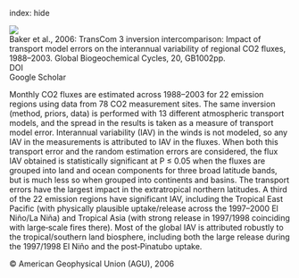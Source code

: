 index: hide

<div class="Citation">
    <div class="Citation-thumb CitationThumb-linked"  data-href="https://doi.org/10.1029/2004gb002439">
      <img src="https://static.claimspace.cloud/climate-study-static/refs/thumbs/6/Baker_et_al_2006-thumb.png" />
    </div>

  <div class="Citation-body">
    <div class="Citation-text">Baker et al., 2006: TransCom 3 inversion intercomparison: Impact of transport model errors on the interannual variability of regional CO2 fluxes, 1988–2003. <span class="Article-journal">Global Biogeochemical Cycles, </span><span class="Article-volume">20, </span>GB1002pp.</div>
    <div class="Citation-links">
      <div class="CitationLink" data-href="https://doi.org/10.1029/2004gb002439">
        <div class="CitationLink-icon CitationLink-Doi"></div>
        <div class="CitationLink-text">DOI</div>
      </div>
      <div class="CitationLink" data-href="https://scholar.google.com/scholar?q=10.1029/2004gb002439">
        <div class="CitationLink-icon CitationLink-Scholar"></div>
        <div class="CitationLink-text">Google Scholar</div>
      </div>
    </div>
  </div>
</div>

Monthly CO2 fluxes are estimated across 1988–2003 for 22 emission regions using data from 78 CO2 measurement sites. The same inversion (method, priors, data) is performed with 13 different atmospheric transport models, and the spread in the results is taken as a measure of transport model error. Interannual variability (IAV) in the winds is not modeled, so any IAV in the measurements is attributed to IAV in the fluxes. When both this transport error and the random estimation errors are considered, the flux IAV obtained is statistically significant at P ≤ 0.05 when the fluxes are grouped into land and ocean components for three broad latitude bands, but is much less so when grouped into continents and basins. The transport errors have the largest impact in the extratropical northern latitudes. A third of the 22 emission regions have significant IAV, including the Tropical East Pacific (with physically plausible uptake/release across the 1997–2000 El Niño/La Niña) and Tropical Asia (with strong release in 1997/1998 coinciding with large‐scale fires there). Most of the global IAV is attributed robustly to the tropical/southern land biosphere, including both the large release during the 1997/1998 El Niño and the post‐Pinatubo uptake.

<div class="Citation-copy">
&copy; American Geophysical Union (AGU), 2006
</div>